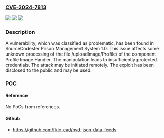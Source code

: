 ### [CVE-2024-7813](https://cve.mitre.org/cgi-bin/cvename.cgi?name=CVE-2024-7813)
![](https://img.shields.io/static/v1?label=Product&message=Prison%20Management%20System&color=blue)
![](https://img.shields.io/static/v1?label=Version&message=%3D%201.0%20&color=brighgreen)
![](https://img.shields.io/static/v1?label=Vulnerability&message=CWE-522%20Insufficiently%20Protected%20Credentials&color=brighgreen)

### Description

A vulnerability, which was classified as problematic, has been found in SourceCodester Prison Management System 1.0. This issue affects some unknown processing of the file /uploadImage/Profile/ of the component Profile Image Handler. The manipulation leads to insufficiently protected credentials. The attack may be initiated remotely. The exploit has been disclosed to the public and may be used.

### POC

#### Reference
No PoCs from references.

#### Github
- https://github.com/fkie-cad/nvd-json-data-feeds

